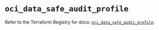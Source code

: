 # `oci_data_safe_audit_profile`

Refer to the Terraform Registry for docs: [`oci_data_safe_audit_profile`](https://registry.terraform.io/providers/oracle/oci/6.18.0/docs/resources/data_safe_audit_profile).
